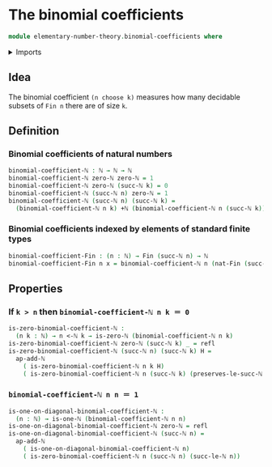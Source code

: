 # The binomial coefficients

```agda
module elementary-number-theory.binomial-coefficients where
```

<details><summary>Imports</summary>

```agda
open import elementary-number-theory.addition-natural-numbers
open import elementary-number-theory.natural-numbers
open import elementary-number-theory.strict-inequality-natural-numbers

open import foundation.identity-types

open import univalent-combinatorics.standard-finite-types
```

</details>

## Idea

The binomial coefficient `(n choose k)` measures how many decidable subsets of
`Fin n` there are of size `k`.

## Definition

### Binomial coefficients of natural numbers

```agda
binomial-coefficient-ℕ : ℕ → ℕ → ℕ
binomial-coefficient-ℕ zero-ℕ zero-ℕ = 1
binomial-coefficient-ℕ zero-ℕ (succ-ℕ k) = 0
binomial-coefficient-ℕ (succ-ℕ n) zero-ℕ = 1
binomial-coefficient-ℕ (succ-ℕ n) (succ-ℕ k) =
  (binomial-coefficient-ℕ n k) +ℕ (binomial-coefficient-ℕ n (succ-ℕ k))
```

### Binomial coefficients indexed by elements of standard finite types

```agda
binomial-coefficient-Fin : (n : ℕ) → Fin (succ-ℕ n) → ℕ
binomial-coefficient-Fin n x = binomial-coefficient-ℕ n (nat-Fin (succ-ℕ n) x)
```

## Properties

### If `k > n` then `binomial-coefficient-ℕ n k ＝ 0`

```agda
is-zero-binomial-coefficient-ℕ :
  (n k : ℕ) → n <-ℕ k → is-zero-ℕ (binomial-coefficient-ℕ n k)
is-zero-binomial-coefficient-ℕ zero-ℕ (succ-ℕ k) _ = refl
is-zero-binomial-coefficient-ℕ (succ-ℕ n) (succ-ℕ k) H =
  ap-add-ℕ
    ( is-zero-binomial-coefficient-ℕ n k H)
    ( is-zero-binomial-coefficient-ℕ n (succ-ℕ k) (preserves-le-succ-ℕ n k H))
```

### `binomial-coefficient-ℕ n n ＝ 1`

```agda
is-one-on-diagonal-binomial-coefficient-ℕ :
  (n : ℕ) → is-one-ℕ (binomial-coefficient-ℕ n n)
is-one-on-diagonal-binomial-coefficient-ℕ zero-ℕ = refl
is-one-on-diagonal-binomial-coefficient-ℕ (succ-ℕ n) =
  ap-add-ℕ
    ( is-one-on-diagonal-binomial-coefficient-ℕ n)
    ( is-zero-binomial-coefficient-ℕ n (succ-ℕ n) (succ-le-ℕ n))
```
